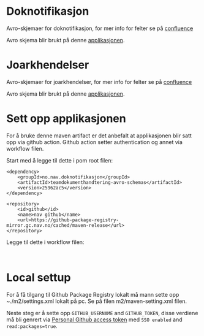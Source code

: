 # Doknotifikasjon

Avro-skjemaer for doknotifikasjon, for mer info for felter se på [confluence](https://confluence.adeo.no/display/BOA/doknotifikasjon+-+Funksjonell+Beskrivelse)

Avro skjema blir brukt på denne [applikasjonen](https://github.com/navikt/doknotifikasjon).

# Joarkhendelser

Avro-skjemaer for joarkhendelser, for mer info for felter se på [confluence](https://confluence.adeo.no/display/BOA/Joarkhendelser)

Avro skjema blir brukt på denne [applikasjonen](https://github.com/navikt/joarkhendelser).

# Sett opp applikasjonen

For å bruke denne maven artifact er det anbefalt at applikasjonen blir satt opp via github action. Github action setter authentication og annet via workflow filen.

Start med å legge til dette i pom root filen:
```
<dependency>
    <groupId>no.nav.doknotifikasjon</groupId>
    <artifactId>teamdokumenthandtering-avro-schemas</artifactId>
    <version>25962ac5</version>
</dependency>

<repository>
    <id>github</id>
    <name>nav github</name>
    <url>https://github-package-registry-mirror.gc.nav.no/cached/maven-release</url>
</repository>
```

Legge til dette i workflow filen: 
```


```

# Local settup

For å få tilgang til Github Package Registry lokalt må mann sette opp ~./m2/settings.xml lokalt på pc. Se på filen m2/maven-setting.xml filen.

Neste steg er å sette opp `GITHUB_USERNAME` and `GITHUB_TOKEN`, disse verdiene må bli genrert via [Personal Github access token](https://github.com/settings/tokens) med `SSO enabled` and `read:packages=true`.
